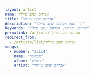 ```yaml
---
layout: artist
name: אברהם יעקב טיילור
title: "אברהם יעקב טיילור"
description: "דף האמן אברהם יעקב טיילור"
keywords: "שירים, מוזיקה, אברהם יעקב טיילור"
permalink: /artists/אברהם-יעקב-טיילור
redirect_from:
  - /artists/list/אברהם יעקב טיילור
songs:
  - number: "33114"
    name: "ממקומך"
    album: "סינגלים"
    artist: "אברהם יעקב טיילור"
---
```

